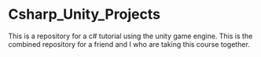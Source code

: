 # Csharp_Unity_Projects

This is a repository for a c# tutorial using the unity game engine. This is the combined repository for a friend and I who are taking this course together. 
